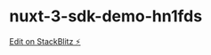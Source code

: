 # nuxt-3-sdk-demo-hn1fds

[Edit on StackBlitz ⚡️](https://stackblitz.com/edit/nuxt-3-sdk-demo-hn1fds)